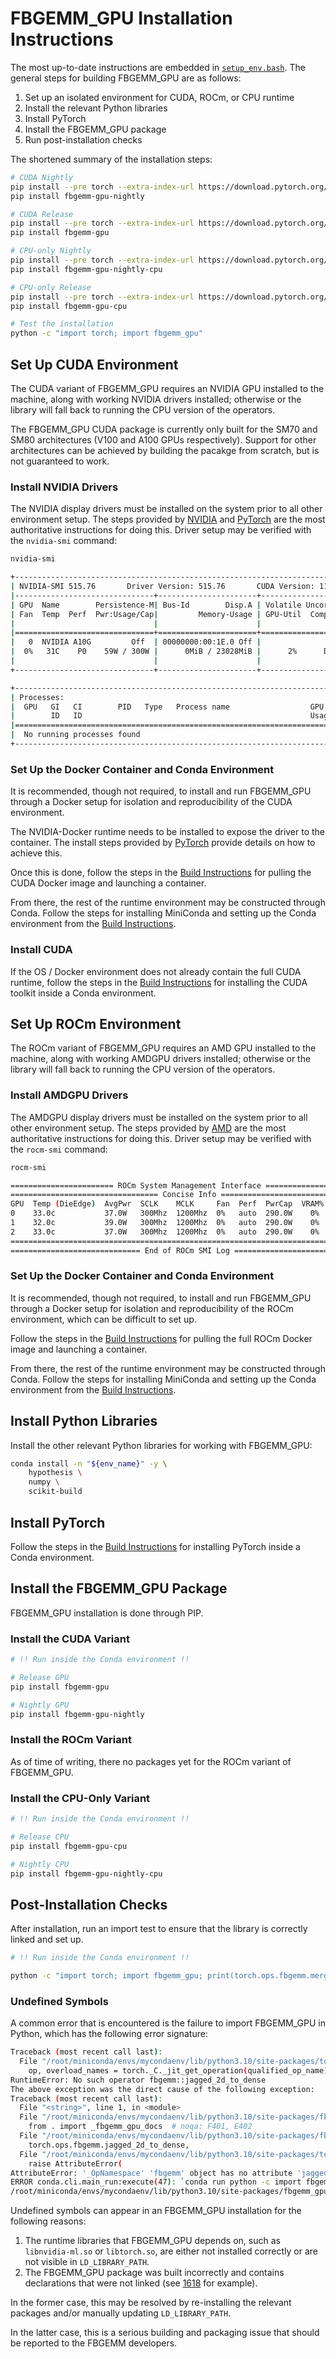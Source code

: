 # FBGEMM_GPU Installation Instructions

The most up-to-date instructions are embedded in
[`setup_env.bash`](../../.github/scripts/setup_env.bash).  The general steps for
building FBGEMM_GPU are as follows:

1. Set up an isolated environment for CUDA, ROCm, or CPU runtime
1. Install the relevant Python libraries
1. Install PyTorch
1. Install the FBGEMM_GPU package
1. Run post-installation checks

The shortened summary of the installation steps:

```sh
# CUDA Nightly
pip install --pre torch --extra-index-url https://download.pytorch.org/whl/nightly/cu117/
pip install fbgemm-gpu-nightly

# CUDA Release
pip install --pre torch --extra-index-url https://download.pytorch.org/whl/test/cu117/
pip install fbgemm-gpu

# CPU-only Nightly
pip install --pre torch --extra-index-url https://download.pytorch.org/whl/nightly/cpu/
pip install fbgemm-gpu-nightly-cpu

# CPU-only Release
pip install --pre torch --extra-index-url https://download.pytorch.org/whl/test/cpu/
pip install fbgemm-gpu-cpu

# Test the installation
python -c "import torch; import fbgemm_gpu"
```


## Set Up CUDA Environment

The CUDA variant of FBGEMM_GPU requires an NVIDIA GPU installed to the machine,
along with working NVIDIA drivers installed; otherwise or the library will fall
back to running the CPU version of the operators.

The FBGEMM_GPU CUDA package is currently only built for the SM70 and SM80
architectures (V100 and A100 GPUs respectively).  Support for other architectures
can be achieved by building the pacakge from scratch, but is not guaranteed to
work.

### Install NVIDIA Drivers

The NVIDIA display drivers must be installed on the system prior to all other
environment setup.  The steps provided by
[NVIDIA](https://docs.nvidia.com/datacenter/tesla/tesla-installation-notes/index.html)
and
[PyTorch](https://github.com/pytorch/test-infra/blob/main/.github/actions/setup-nvidia/action.yml)
are the most authoritative instructions for doing this.  Driver
setup may be verified with the `nvidia-smi` command:

```sh
nvidia-smi

+-----------------------------------------------------------------------------+
| NVIDIA-SMI 515.76       Driver Version: 515.76       CUDA Version: 11.7     |
|-------------------------------+----------------------+----------------------+
| GPU  Name        Persistence-M| Bus-Id        Disp.A | Volatile Uncorr. ECC |
| Fan  Temp  Perf  Pwr:Usage/Cap|         Memory-Usage | GPU-Util  Compute M. |
|                               |                      |               MIG M. |
|===============================+======================+======================|
|   0  NVIDIA A10G         Off  | 00000000:00:1E.0 Off |                    0 |
|  0%   31C    P0    59W / 300W |      0MiB / 23028MiB |      2%      Default |
|                               |                      |                  N/A |
+-------------------------------+----------------------+----------------------+

+-----------------------------------------------------------------------------+
| Processes:                                                                  |
|  GPU   GI   CI        PID   Type   Process name                  GPU Memory |
|        ID   ID                                                   Usage      |
|=============================================================================|
|  No running processes found                                                 |
+-----------------------------------------------------------------------------+
```

### Set Up the Docker Container and Conda Environment

It is recommended, though not required, to install and run FBGEMM_GPU through a
Docker setup for isolation and reproducibility of the CUDA environment.

The NVIDIA-Docker runtime needs to be installed to expose the driver to the
container.  The install steps provided by
[PyTorch](https://github.com/pytorch/test-infra/blob/main/.github/actions/setup-nvidia/action.yml)
provide details on how to achieve this.

Once this is done, follow the steps in the
[Build Instructions](./BuildInstructions.md) for pulling the CUDA Docker image
and launching a container.

From there, the rest of the runtime environment may be constructed through Conda.
Follow the steps for installing MiniConda and setting up the Conda environment
from the [Build Instructions](./BuildInstructions.md).

### Install CUDA

If the OS / Docker environment does not already contain the full CUDA runtime,
follow the steps in the [Build Instructions](./BuildInstructions.md) for
installing the CUDA toolkit inside a Conda environment.


## Set Up ROCm Environment

The ROCm variant of FBGEMM_GPU requires an AMD GPU installed to the machine,
along with working AMDGPU drivers installed; otherwise or the library will fall
back to running the CPU version of the operators.

### Install AMDGPU Drivers

The AMDGPU display drivers must be installed on the system prior to all other
environment setup.  The steps provided by
[AMD](https://docs.amd.com/bundle/ROCm-Installation-Guide-v5.5/page/How_to_Install_ROCm.html)
are the most authoritative instructions for doing this.  Driver
setup may be verified with the `rocm-smi` command:

```sh
rocm-smi

======================= ROCm System Management Interface =======================
================================= Concise Info =================================
GPU  Temp (DieEdge)  AvgPwr  SCLK    MCLK     Fan  Perf  PwrCap  VRAM%  GPU%
0    33.0c           37.0W   300Mhz  1200Mhz  0%   auto  290.0W    0%   0%
1    32.0c           39.0W   300Mhz  1200Mhz  0%   auto  290.0W    0%   0%
2    33.0c           37.0W   300Mhz  1200Mhz  0%   auto  290.0W    0%   0%
================================================================================
============================= End of ROCm SMI Log ==============================
```

### Set Up the Docker Container and Conda Environment

It is recommended, though not required, to install and run FBGEMM_GPU through a
Docker setup for isolation and reproducibility of the ROCm environment, which
can be difficult to set up.

Follow the steps in the [Build Instructions](./BuildInstructions.md) for pulling
the full ROCm Docker image and launching a container.

From there, the rest of the runtime environment may be constructed through Conda.
Follow the steps for installing MiniConda and setting up the Conda environment
from the [Build Instructions](./BuildInstructions.md).


## Install Python Libraries

Install the other relevant Python libraries for working with FBGEMM_GPU:

```sh
conda install -n "${env_name}" -y \
    hypothesis \
    numpy \
    scikit-build
```


## Install PyTorch

Follow the steps in the [Build Instructions](./BuildInstructions.md) for
installing PyTorch inside a Conda environment.


## Install the FBGEMM_GPU Package

FBGEMM_GPU installation is done through PIP.

### Install the CUDA Variant

```sh
# !! Run inside the Conda environment !!

# Release GPU
pip install fbgemm-gpu

# Nightly GPU
pip install fbgemm-gpu-nightly
```

### Install the ROCm Variant

As of time of writing, there no packages yet for the ROCm variant of FBGEMM_GPU.

### Install the CPU-Only Variant

```sh
# !! Run inside the Conda environment !!

# Release CPU
pip install fbgemm-gpu-cpu

# Nightly CPU
pip install fbgemm-gpu-nightly-cpu
```

## Post-Installation Checks

After installation, run an import test to ensure that the library is correctly
linked and set up.

```sh
# !! Run inside the Conda environment !!

python -c "import torch; import fbgemm_gpu; print(torch.ops.fbgemm.merge_pooled_embeddings)"
```

### Undefined Symbols

A common error that is encountered is the failure to import FBGEMM_GPU in Python,
which has the following error signature:

```sh
Traceback (most recent call last):
  File "/root/miniconda/envs/mycondaenv/lib/python3.10/site-packages/torch/_ops.py", line 565, in __getattr__
    op, overload_names = torch._C._jit_get_operation(qualified_op_name)
RuntimeError: No such operator fbgemm::jagged_2d_to_dense
The above exception was the direct cause of the following exception:
Traceback (most recent call last):
  File "<string>", line 1, in <module>
  File "/root/miniconda/envs/mycondaenv/lib/python3.10/site-packages/fbgemm_gpu-0.4.1.post47-py3.10-linux-aarch64.egg/fbgemm_gpu/__init__.py", line 21, in <module>
    from . import _fbgemm_gpu_docs  # noqa: F401, E402
  File "/root/miniconda/envs/mycondaenv/lib/python3.10/site-packages/fbgemm_gpu-0.4.1.post47-py3.10-linux-aarch64.egg/fbgemm_gpu/_fbgemm_gpu_docs.py", line 18, in <module>
    torch.ops.fbgemm.jagged_2d_to_dense,
  File "/root/miniconda/envs/mycondaenv/lib/python3.10/site-packages/torch/_ops.py", line 569, in __getattr__
    raise AttributeError(
AttributeError: '_OpNamespace' 'fbgemm' object has no attribute 'jagged_2d_to_dense'
ERROR conda.cli.main_run:execute(47): `conda run python -c import fbgemm_gpu` failed. (See above for error)
/root/miniconda/envs/mycondaenv/lib/python3.10/site-packages/fbgemm_gpu-0.4.1.post47-py3.10-linux-aarch64.egg/fbgemm_gpu/fbgemm_gpu_py.so: undefined symbol: _ZN6fbgemm48FloatOrHalfToFusedNBitRowwiseQuantizedSBHalfAvx2ItLi2EEEvPKT_miPh
```

Undefined symbols can appear in an FBGEMM_GPU installation for the following
reasons:

1.  The runtime libraries that FBGEMM_GPU depends on, such as `libnvidia-ml.so`
    or `libtorch.so`, are either not installed correctly or are not visible in `LD_LIBRARY_PATH`.
1.  The FBGEMM_GPU package was built incorrectly and contains declarations that
    were not linked (see [1618](https://github.com/pytorch/FBGEMM/issues/1618) for example).

In the former case, this may be resolved by re-installing the relevant packages
and/or manually updating `LD_LIBRARY_PATH`.

In the latter case, this is a serious building and packaging issue that should
be reported to the FBGEMM developers.

